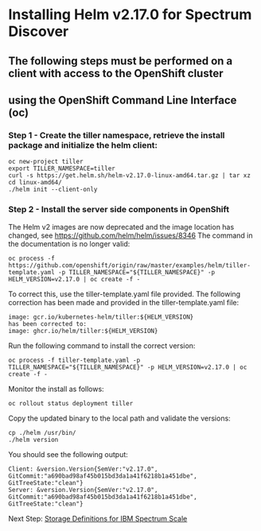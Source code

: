 # Installing Helm v2.17.0 for Spectrum Discover

<!--- cSpell: helm tiller allowfullscreen -->


##  The following steps must be performed on a client with access to the OpenShift cluster 
##  using the OpenShift Command Line Interface (oc) 

### Step 1 - Create the tiller namespace, retrieve the install package and initialize the helm client:

```
oc new-project tiller
export TILLER_NAMESPACE=tiller
curl -s https://get.helm.sh/helm-v2.17.0-linux-amd64.tar.gz | tar xz
cd linux-amd64/
./helm init --client-only
```

### Step 2 - Install the server side components in OpenShift

The Helm v2 images are now deprecated and the image location has changed, see https://github.com/helm/helm/issues/8346
The command in the documentation is no longer valid:
```
oc process -f https://github.com/openshift/origin/raw/master/examples/helm/tiller-template.yaml -p TILLER_NAMESPACE="${TILLER_NAMESPACE}" -p HELM_VERSION=v2.17.0 | oc create -f -
```
To correct this, use the tiller-template.yaml file provided. The following correction has been made and provided in the tiller-template.yaml file:
```
image: gcr.io/kubernetes-helm/tiller:${HELM_VERSION}
has been corrected to:
image: ghcr.io/helm/tiller:${HELM_VERSION}
```

Run the following command to install the correct version:
```
oc process -f tiller-template.yaml -p TILLER_NAMESPACE="${TILLER_NAMESPACE}" -p HELM_VERSION=v2.17.0 | oc create -f -
```
Monitor the install as follows:
```
oc rollout status deployment tiller
```

Copy the updated binary to the local path and validate the versions:
```
cp ./helm /usr/bin/
./helm version
```

You should see the following output:
```
Client: &version.Version{SemVer:"v2.17.0", GitCommit:"a690bad98af45b015bd3da1a41f6218b1a451dbe", GitTreeState:"clean"}
Server: &version.Version{SemVer:"v2.17.0", GitCommit:"a690bad98af45b015bd3da1a41f6218b1a451dbe", GitTreeState:"clean"}
```
   
Next Step: [Storage Definitions for IBM Spectrum Scale](../README.md#storage_definitions)